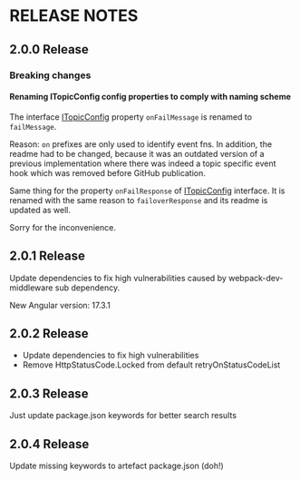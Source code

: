 # RELEASE NOTES
## 2.0.0 Release
### Breaking changes
#### Renaming ITopicConfig config properties to comply with naming scheme
The interface [ITopicConfig][topicConfig] property <code>onFailMessage</code> is renamed to <code>failMessage</code>. 

Reason: <code>on</code> prefixes are only used to identify event fns. In addition, the readme had to be changed,
because it was an outdated version of a previous implementation where there was indeed a topic specific event hook which
was removed before GitHub publication.

Same thing for the property <code>onFailResponse</code> of [ITopicConfig][topicConfig] interface.
It is renamed with the same reason to <code>failoverResponse</code> and
its readme is updated as well.

Sorry for the inconvenience.

## 2.0.1 Release
Update dependencies to fix high vulnerabilities caused by webpack-dev-middleware sub dependency.

New Angular version: 17.3.1

## 2.0.2 Release
- Update dependencies to fix high vulnerabilities 
- Remove HttpStatusCode.Locked from default retryOnStatusCodeList

## 2.0.3 Release
Just update package.json keywords for better search results

## 2.0.4 Release
Update missing keywords to artefact package.json (doh!)

[topicConfig]: projects/resilient-http-client/src/lib/model/type/resilience.rx-operator.type.ts
